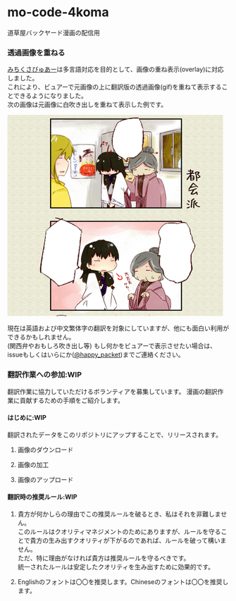 # mo-code-4koma
道草屋バックヤード漫画の配信用

### 透過画像を重ねる

[みちくさびゅあー](https://iranika.github.io/mo-code/)は多言語対応を目的として、画像の重ね表示(overlay)に対応しました。  
これにより、ビュアーで元画像の上に翻訳版の透過画像(gif)を重ねて表示することできるようになりました。  
次の画像は元画像に白吹き出しを重ねて表示した例です。  

![](./overlay.gif)

現在は英語および中文繁体字の翻訳を対象にしていますが、他にも面白い利用ができるかもしれません。  
(関西弁やおもしろ吹き出し等)
もし何かをビュアーで表示させたい場合は、issueもしくはいらにか([@happy_packet](https://twitter.com/happy_packet))までご連絡ください。

### 翻訳作業への参加:WIP

翻訳作業に協力していただけるボランティアを募集しています。
漫画の翻訳作業に貢献するための手順をご紹介します。

#### はじめに:WIP

翻訳されたデータをこのリポジトリにアップすることで、リリースされます。

1. 画像のダウンロード

1. 画像の加工

1. 画像のアップロード

#### 翻訳時の推奨ルール:WIP

1. 貴方が何かしらの理由でこの推奨ルールを破るとき、私はそれを非難しません。  
このルールはクオリティマネジメントのためにありますが、ルールを守ることで貴方の生み出すクオリティが下がるのであれば、ルールを破って構いません。  
ただ、特に理由がなければ貴方は推奨ルールを守るべきです。  
統一されたルールは安定したクオリティを生み出すために効果的です。

1. Englishのフォントは〇〇を推奨します。Chineseのフォントは〇〇を推奨します。
